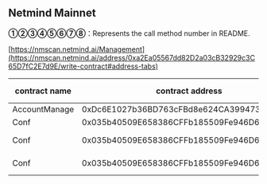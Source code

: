 ## Netmind Mainnet

**①②③④⑤⑥⑦⑧**：Represents the call method number in README.

[https://nmscan.netmind.ai/Management](https://nmscan.netmind.ai/address/0xa2Ea05567dd82D2a03cB32929c3C65D7fC2E7d9E/write-contract#address-tabs)

|contract name|contract address|Proposal ID|Operating Instructions|invoke methods|parameter invocation|
| --- | --- | --- |--- | --- |---|
|       AccountManage   | 0xDc6E1027b36BD763cFBd8e624CA3994737FA4b6c |    71  |    **⑥**Upgrade Contract  | upgrad|     0x0A5ea7fA62f053339e738ba20cfB08589E500Dc3  |
|      Conf    |0x035b40509E658386CFFb185509Fe946D660D9c5C  |   72   |    **⑥**Upgrade Contract  | upgrad|  0x53375819b1f93C8B1A8984588726B555917EDB3F     |
|      Conf    |0x035b40509E658386CFFb185509Fe946D660D9c5C  |  73    |    **③**set accountUsdExecutor | file|  0xd4e8be836163636f756e745573644578656375746f7200000000000000000000000000000000000000000000000000002d8e09b546d0067acdb415329f0cb2204b198aa9      |
|      Conf    |0x035b40509E658386CFFb185509Fe946D660D9c5C  |  74    |    **③**set execDeductionExecutor | file|    0xd4e8be8365786563446564756374696f6e4578656375746f720000000000000000000000000000000000000000000000456ece409c8e64653555c0fcfd8fa44c88f29972    |


